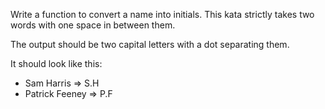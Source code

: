 Write a function to convert a name into initials. This kata strictly takes two words with one space in between them.

The output should be two capital letters with a dot separating them.

It should look like this:

* Sam Harris => S.H
* Patrick Feeney => P.F